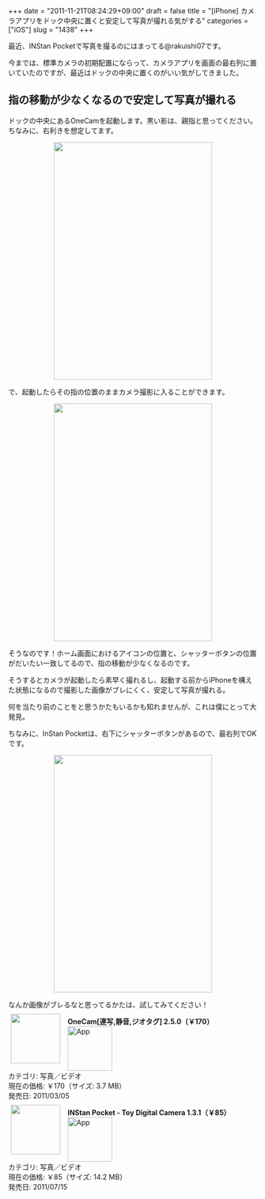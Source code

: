 +++
date = "2011-11-21T08:24:29+09:00"
draft = false
title = "[iPhone] カメラアプリをドック中央に置くと安定して写真が撮れる気がする"
categories = ["iOS"]
slug = "1438"
+++

最近、INStan Pocketで写真を撮るのにはまってる@rakuishi07です。

今までは、標準カメラの初期配置にならって、カメラアプリを画面の最右列に置いていたのですが、最近はドックの中央に置くのがいい気がしてきました。

<h2>指の移動が少なくなるので安定して写真が撮れる</h2>

ドックの中央にあるOneCamを起動します。黒い影は、親指と思ってください。ちなみに、右利きを想定してます。

<img style="display:block; margin-left:auto; margin-right:auto;" src="/images/2011/11/1438_1.png" border="0" width="320" height="480" />

で、起動したらその指の位置のままカメラ撮影に入ることができます。

<img style="display:block; margin-left:auto; margin-right:auto;" src="/images/2011/11/1438_2.png" border="0" width="320" height="480" />

そうなのです！ホーム画面におけるアイコンの位置と、シャッターボタンの位置がだいたい一致してるので、指の移動が少なくなるのです。

そうするとカメラが起動したら素早く撮れるし、起動する前からiPhoneを構えた状態になるので撮影した画像がブレにくく、安定して写真が撮れる。

何を当たり前のことをと思うかたもいるかも知れませんが、これは僕にとって大発見。

ちなみに、InStan Pocketは、右下にシャッターボタンがあるので、最右列でOKです。

<img style="display:block; margin-left:auto; margin-right:auto;" src="/images/2011/11/1438_3.png" border="0" width="320" height="480" />

なんか画像がブレるなと思ってるかたは、試してみてください！

<a href="https://itunes.apple.com/jp/app/id422845617?mt=8&uo=4&at=11l3RT" target="_blank" rel="nofollow"><img width="100" class="alignleft" align="left" src="http://a3.mzstatic.com/us/r1000/101/Purple/fc/61/5d/mzl.iuqudcfx.100x100-75.png" style="margin: -5px 15px 1px 5px;"></a><strong> OneCam[連写,静音,ジオタグ] 2.5.0（￥170）</strong><a href="https://itunes.apple.com/jp/app/id422845617?mt=8&uo=4&at=11l3RT" target="_blank" rel="nofollow"><img src="/images/2012/12/viewinitunes_jp.png" style="vertical-align:bottom;" width="90" alt="App"></a><br> カテゴリ: 写真／ビデオ<br> 現在の価格: ￥170（サイズ: 3.7 MB）<br> 発売日: 2011/03/05<br style="clear: both;">

<a href="https://itunes.apple.com/jp/app/id445365765?mt=8&uo=4&at=11l3RT" target="_blank" rel="nofollow"><img width="100" class="alignleft" align="left" src="http://a4.mzstatic.com/us/r1000/097/Purple/e4/56/33/mzl.zhyhxyjr.100x100-75.png" style="margin: -5px 15px 1px 5px;"></a><strong> INStan Pocket - Toy Digital Camera 1.3.1（￥85）</strong><a href="https://itunes.apple.com/jp/app/id445365765?mt=8&uo=4&at=11l3RT" target="_blank" rel="nofollow"><img src="/images/2012/12/viewinitunes_jp.png" style="vertical-align:bottom;" width="90" alt="App"></a><br> カテゴリ: 写真／ビデオ<br> 現在の価格: ￥85（サイズ: 14.2 MB）<br> 発売日: 2011/07/15<br style="clear: both;">
